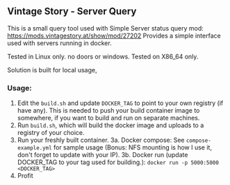 ## Vintage Story - Server Query

This is a small query tool used with Simple Server status query mod: https://mods.vintagestory.at/show/mod/27202
Provides a simple interface used with servers running in docker.


Tested in Linux only. no doors or windows.
Tested on X86_64 only.

Solution is built for local usage,

### Usage:

1. Edit the ```build.sh``` and update ```DOCKER_TAG``` to point to your own registry (if have any). This is needed to push your build container image to somewhere, if you want to build and run on separate machines.
2. Run ```build.sh```, which will build the docker image and uploads to a registry of your choice.
3. Run your freshly built container.
  3a. Docker compose: See  ```compose-example.yml``` for sample usage (Bonus: NFS mounting is how I use it, don't forget to update with your IP).
  3b. Docker run (update DOCKER_TAG to your tag used for building.): ```docker run -p 5000:5000 <DOCKER_TAG>```
4. Profit
